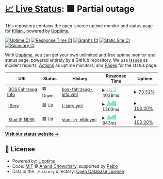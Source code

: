 # [📈 Live Status](https://aldo1066.github.io/Uptime): <!--live status--> **🟧 Partial outage**

This repository contains the open-source uptime monitor and status page for [Kilian ](Kilian-Buss.me), powered by [Upptime](https://github.com/upptime/upptime).

[![Uptime CI](https://github.com/aldo1066/Uptime/workflows/Uptime%20CI/badge.svg)](https://github.com/aldo1066/Uptime/actions?query=workflow%3A%22Uptime+CI%22)
[![Response Time CI](https://github.com/aldo1066/Uptime/workflows/Response%20Time%20CI/badge.svg)](https://github.com/aldo1066/Uptime/actions?query=workflow%3A%22Response+Time+CI%22)
[![Graphs CI](https://github.com/aldo1066/Uptime/workflows/Graphs%20CI/badge.svg)](https://github.com/aldo1066/Uptime/actions?query=workflow%3A%22Graphs+CI%22)
[![Static Site CI](https://github.com/aldo1066/Uptime/workflows/Static%20Site%20CI/badge.svg)](https://github.com/aldo1066/Uptime/actions?query=workflow%3A%22Static+Site+CI%22)
[![Summary CI](https://github.com/aldo1066/Uptime/workflows/Summary%20CI/badge.svg)](https://github.com/aldo1066/Uptime/actions?query=workflow%3A%22Summary+CI%22)

With [Upptime](https://upptime.js.org), you can get your own unlimited and free uptime monitor and status page, powered entirely by a GitHub repository. We use [Issues](https://github.com/aldo1066/Uptime/issues) as incident reports, [Actions](https://github.com/aldo1066/Uptime/actions) as uptime monitors, and [Pages](https://aldo1066.github.io/Uptime) for the status page.

<!--start: status pages-->
<!-- This summary is generated by Upptime (https://github.com/upptime/upptime) -->
<!-- Do not edit this manually, your changes will be overwritten -->
<!-- prettier-ignore -->
| URL | Status | History | Response Time | Uptime |
| --- | ------ | ------- | ------------- | ------ |
| <img alt="" src="https://icons.duckduckgo.com/ip3/bos-fahrzeuge.info.ico" height="13"> [BOS Fahrzeug Info](https://bos-fahrzeuge.info/) | 🟥 Down | [bos-fahrzeug-info.yml](https://github.com/aldo1066/Uptime/commits/HEAD/history/bos-fahrzeug-info.yml) | <details><summary><img alt="Response time graph" src="./graphs/bos-fahrzeug-info/response-time-week.png" height="20"> 4038ms</summary><br><a href="https://aldo1066.github.io/Uptime/history/bos-fahrzeug-info"><img alt="Response time 2123" src="https://img.shields.io/endpoint?url=https%3A%2F%2Fraw.githubusercontent.com%2Faldo1066%2FUptime%2FHEAD%2Fapi%2Fbos-fahrzeug-info%2Fresponse-time.json"></a><br><a href="https://aldo1066.github.io/Uptime/history/bos-fahrzeug-info"><img alt="24-hour response time 6730" src="https://img.shields.io/endpoint?url=https%3A%2F%2Fraw.githubusercontent.com%2Faldo1066%2FUptime%2FHEAD%2Fapi%2Fbos-fahrzeug-info%2Fresponse-time-day.json"></a><br><a href="https://aldo1066.github.io/Uptime/history/bos-fahrzeug-info"><img alt="7-day response time 4038" src="https://img.shields.io/endpoint?url=https%3A%2F%2Fraw.githubusercontent.com%2Faldo1066%2FUptime%2FHEAD%2Fapi%2Fbos-fahrzeug-info%2Fresponse-time-week.json"></a><br><a href="https://aldo1066.github.io/Uptime/history/bos-fahrzeug-info"><img alt="30-day response time 2935" src="https://img.shields.io/endpoint?url=https%3A%2F%2Fraw.githubusercontent.com%2Faldo1066%2FUptime%2FHEAD%2Fapi%2Fbos-fahrzeug-info%2Fresponse-time-month.json"></a><br><a href="https://aldo1066.github.io/Uptime/history/bos-fahrzeug-info"><img alt="1-year response time 2123" src="https://img.shields.io/endpoint?url=https%3A%2F%2Fraw.githubusercontent.com%2Faldo1066%2FUptime%2FHEAD%2Fapi%2Fbos-fahrzeug-info%2Fresponse-time-year.json"></a></details> | <details><summary><a href="https://aldo1066.github.io/Uptime/history/bos-fahrzeug-info">73.52%</a></summary><a href="https://aldo1066.github.io/Uptime/history/bos-fahrzeug-info"><img alt="All-time uptime 97.69%" src="https://img.shields.io/endpoint?url=https%3A%2F%2Fraw.githubusercontent.com%2Faldo1066%2FUptime%2FHEAD%2Fapi%2Fbos-fahrzeug-info%2Fuptime.json"></a><br><a href="https://aldo1066.github.io/Uptime/history/bos-fahrzeug-info"><img alt="24-hour uptime 42.95%" src="https://img.shields.io/endpoint?url=https%3A%2F%2Fraw.githubusercontent.com%2Faldo1066%2FUptime%2FHEAD%2Fapi%2Fbos-fahrzeug-info%2Fuptime-day.json"></a><br><a href="https://aldo1066.github.io/Uptime/history/bos-fahrzeug-info"><img alt="7-day uptime 73.52%" src="https://img.shields.io/endpoint?url=https%3A%2F%2Fraw.githubusercontent.com%2Faldo1066%2FUptime%2FHEAD%2Fapi%2Fbos-fahrzeug-info%2Fuptime-week.json"></a><br><a href="https://aldo1066.github.io/Uptime/history/bos-fahrzeug-info"><img alt="30-day uptime 87.45%" src="https://img.shields.io/endpoint?url=https%3A%2F%2Fraw.githubusercontent.com%2Faldo1066%2FUptime%2FHEAD%2Fapi%2Fbos-fahrzeug-info%2Fuptime-month.json"></a><br><a href="https://aldo1066.github.io/Uptime/history/bos-fahrzeug-info"><img alt="1-year uptime 97.69%" src="https://img.shields.io/endpoint?url=https%3A%2F%2Fraw.githubusercontent.com%2Faldo1066%2FUptime%2FHEAD%2Fapi%2Fbos-fahrzeug-info%2Fuptime-year.json"></a></details>
| <img alt="" src="https://icons.duckduckgo.com/ip3/kgsgronau.de.ico" height="13"> [IServ](https://kgsgronau.de/iserv) | 🟩 Up | [i-serv.yml](https://github.com/aldo1066/Uptime/commits/HEAD/history/i-serv.yml) | <details><summary><img alt="Response time graph" src="./graphs/i-serv/response-time-week.png" height="20"> 1303ms</summary><br><a href="https://aldo1066.github.io/Uptime/history/i-serv"><img alt="Response time 1217" src="https://img.shields.io/endpoint?url=https%3A%2F%2Fraw.githubusercontent.com%2Faldo1066%2FUptime%2FHEAD%2Fapi%2Fi-serv%2Fresponse-time.json"></a><br><a href="https://aldo1066.github.io/Uptime/history/i-serv"><img alt="24-hour response time 1555" src="https://img.shields.io/endpoint?url=https%3A%2F%2Fraw.githubusercontent.com%2Faldo1066%2FUptime%2FHEAD%2Fapi%2Fi-serv%2Fresponse-time-day.json"></a><br><a href="https://aldo1066.github.io/Uptime/history/i-serv"><img alt="7-day response time 1303" src="https://img.shields.io/endpoint?url=https%3A%2F%2Fraw.githubusercontent.com%2Faldo1066%2FUptime%2FHEAD%2Fapi%2Fi-serv%2Fresponse-time-week.json"></a><br><a href="https://aldo1066.github.io/Uptime/history/i-serv"><img alt="30-day response time 1247" src="https://img.shields.io/endpoint?url=https%3A%2F%2Fraw.githubusercontent.com%2Faldo1066%2FUptime%2FHEAD%2Fapi%2Fi-serv%2Fresponse-time-month.json"></a><br><a href="https://aldo1066.github.io/Uptime/history/i-serv"><img alt="1-year response time 1217" src="https://img.shields.io/endpoint?url=https%3A%2F%2Fraw.githubusercontent.com%2Faldo1066%2FUptime%2FHEAD%2Fapi%2Fi-serv%2Fresponse-time-year.json"></a></details> | <details><summary><a href="https://aldo1066.github.io/Uptime/history/i-serv">100.00%</a></summary><a href="https://aldo1066.github.io/Uptime/history/i-serv"><img alt="All-time uptime 99.62%" src="https://img.shields.io/endpoint?url=https%3A%2F%2Fraw.githubusercontent.com%2Faldo1066%2FUptime%2FHEAD%2Fapi%2Fi-serv%2Fuptime.json"></a><br><a href="https://aldo1066.github.io/Uptime/history/i-serv"><img alt="24-hour uptime 100.00%" src="https://img.shields.io/endpoint?url=https%3A%2F%2Fraw.githubusercontent.com%2Faldo1066%2FUptime%2FHEAD%2Fapi%2Fi-serv%2Fuptime-day.json"></a><br><a href="https://aldo1066.github.io/Uptime/history/i-serv"><img alt="7-day uptime 100.00%" src="https://img.shields.io/endpoint?url=https%3A%2F%2Fraw.githubusercontent.com%2Faldo1066%2FUptime%2FHEAD%2Fapi%2Fi-serv%2Fuptime-week.json"></a><br><a href="https://aldo1066.github.io/Uptime/history/i-serv"><img alt="30-day uptime 99.55%" src="https://img.shields.io/endpoint?url=https%3A%2F%2Fraw.githubusercontent.com%2Faldo1066%2FUptime%2FHEAD%2Fapi%2Fi-serv%2Fuptime-month.json"></a><br><a href="https://aldo1066.github.io/Uptime/history/i-serv"><img alt="1-year uptime 99.62%" src="https://img.shields.io/endpoint?url=https%3A%2F%2Fraw.githubusercontent.com%2Faldo1066%2FUptime%2FHEAD%2Fapi%2Fi-serv%2Fuptime-year.json"></a></details>
| <img alt="" src="https://icons.duckduckgo.com/ip3/www.studip.nlbk.niedersachsen.de.ico" height="13"> [Stud.IP NLBK](https://www.studip.nlbk.niedersachsen.de/) | 🟩 Up | [stud-ip-nlbk.yml](https://github.com/aldo1066/Uptime/commits/HEAD/history/stud-ip-nlbk.yml) | <details><summary><img alt="Response time graph" src="./graphs/stud-ip-nlbk/response-time-week.png" height="20"> 943ms</summary><br><a href="https://aldo1066.github.io/Uptime/history/stud-ip-nlbk"><img alt="Response time 910" src="https://img.shields.io/endpoint?url=https%3A%2F%2Fraw.githubusercontent.com%2Faldo1066%2FUptime%2FHEAD%2Fapi%2Fstud-ip-nlbk%2Fresponse-time.json"></a><br><a href="https://aldo1066.github.io/Uptime/history/stud-ip-nlbk"><img alt="24-hour response time 1024" src="https://img.shields.io/endpoint?url=https%3A%2F%2Fraw.githubusercontent.com%2Faldo1066%2FUptime%2FHEAD%2Fapi%2Fstud-ip-nlbk%2Fresponse-time-day.json"></a><br><a href="https://aldo1066.github.io/Uptime/history/stud-ip-nlbk"><img alt="7-day response time 943" src="https://img.shields.io/endpoint?url=https%3A%2F%2Fraw.githubusercontent.com%2Faldo1066%2FUptime%2FHEAD%2Fapi%2Fstud-ip-nlbk%2Fresponse-time-week.json"></a><br><a href="https://aldo1066.github.io/Uptime/history/stud-ip-nlbk"><img alt="30-day response time 939" src="https://img.shields.io/endpoint?url=https%3A%2F%2Fraw.githubusercontent.com%2Faldo1066%2FUptime%2FHEAD%2Fapi%2Fstud-ip-nlbk%2Fresponse-time-month.json"></a><br><a href="https://aldo1066.github.io/Uptime/history/stud-ip-nlbk"><img alt="1-year response time 910" src="https://img.shields.io/endpoint?url=https%3A%2F%2Fraw.githubusercontent.com%2Faldo1066%2FUptime%2FHEAD%2Fapi%2Fstud-ip-nlbk%2Fresponse-time-year.json"></a></details> | <details><summary><a href="https://aldo1066.github.io/Uptime/history/stud-ip-nlbk">100.00%</a></summary><a href="https://aldo1066.github.io/Uptime/history/stud-ip-nlbk"><img alt="All-time uptime 100.00%" src="https://img.shields.io/endpoint?url=https%3A%2F%2Fraw.githubusercontent.com%2Faldo1066%2FUptime%2FHEAD%2Fapi%2Fstud-ip-nlbk%2Fuptime.json"></a><br><a href="https://aldo1066.github.io/Uptime/history/stud-ip-nlbk"><img alt="24-hour uptime 100.00%" src="https://img.shields.io/endpoint?url=https%3A%2F%2Fraw.githubusercontent.com%2Faldo1066%2FUptime%2FHEAD%2Fapi%2Fstud-ip-nlbk%2Fuptime-day.json"></a><br><a href="https://aldo1066.github.io/Uptime/history/stud-ip-nlbk"><img alt="7-day uptime 100.00%" src="https://img.shields.io/endpoint?url=https%3A%2F%2Fraw.githubusercontent.com%2Faldo1066%2FUptime%2FHEAD%2Fapi%2Fstud-ip-nlbk%2Fuptime-week.json"></a><br><a href="https://aldo1066.github.io/Uptime/history/stud-ip-nlbk"><img alt="30-day uptime 100.00%" src="https://img.shields.io/endpoint?url=https%3A%2F%2Fraw.githubusercontent.com%2Faldo1066%2FUptime%2FHEAD%2Fapi%2Fstud-ip-nlbk%2Fuptime-month.json"></a><br><a href="https://aldo1066.github.io/Uptime/history/stud-ip-nlbk"><img alt="1-year uptime 100.00%" src="https://img.shields.io/endpoint?url=https%3A%2F%2Fraw.githubusercontent.com%2Faldo1066%2FUptime%2FHEAD%2Fapi%2Fstud-ip-nlbk%2Fuptime-year.json"></a></details>

<!--end: status pages-->

[**Visit our status website →**](https://aldo1066.github.io/Uptime)

## 📄 License

- Powered by: [Upptime](https://github.com/upptime/upptime)
- Code: [MIT](./LICENSE) © [Anand Chowdhary](https://anandchowdhary.com), supported by [Pabio](https://pabio.com)
- Data in the `./history` directory: [Open Database License](https://opendatacommons.org/licenses/odbl/1-0/)
